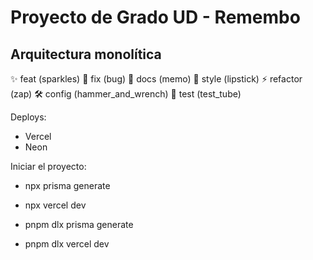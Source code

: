 # Proyecto de Grado UD - Remembo

## Arquitectura monolítica

:sparkles: feat (sparkles)
:bug: fix (bug)
:memo: docs (memo)
:lipstick: style (lipstick)
:zap: refactor (zap)
:hammer_and_wrench: config (hammer_and_wrench)
:test_tube: test (test_tube)

Deploys:

- Vercel
- Neon

Iniciar el proyecto:

- npx prisma generate
- npx vercel dev

- pnpm dlx prisma generate
- pnpm dlx vercel dev